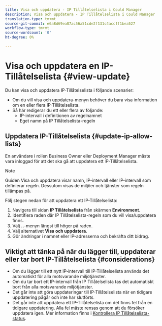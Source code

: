 ```yaml
---
title: Visa och uppdatera - IP Tillåtelselista i Could Manager
description: Visa och uppdatera - IP Tillåtelselista i Could Manager
translation-type: tm+mt
source-git-commit: e6a8d69ea87ac56a51cde2f131c4accff1bea527
workflow-type: tm+mt
source-wordcount: '0'
ht-degree: 0%

---
```



# Visa och uppdatera en IP-Tillåtelselista {#view-update}

Du kan visa och uppdatera IP-Tillåtelselista i följande scenarier:

* Om du vill visa och uppdatera-menyn behöver du bara visa information om en eller flera IP-Tillåtelselista.
* Så här redigerar du ett eller flera av följande:
   * IP-intervall i definitionen av regelnamnet
   * Eget namn på IP Tillåtelselista-regeln

## Uppdatera IP-Tillåtelselista {#update-ip-allow-lists}


En användare i rollen Business Owner eller Deployment Manager måste vara inloggad för att det ska gå att uppdatera ett IP-Tillåtelselista.

>[!NOTE]
>Guiden Visa och uppdatera visar namn, IP-intervall eller IP-intervall som definierar regeln. Dessutom visas de miljöer och tjänster som regeln tillämpas på.

Följ stegen nedan för att uppdatera ett IP-Tillåtelselista:

1. Navigera till sidan **IP Tillåtelselista** från skärmen **Environment**.
1. Identifiera raden där IP Tillåtelselista-regeln som du vill visa/uppdatera finns.
1. Välj **..**-menyn längst till höger på raden.
1. Välj alternativet **Visa och uppdatera**.
1. Gör ändringar i namnet eller IP-adresserna och bekräfta ditt bidrag.

## Viktigt att tänka på när du lägger till, uppdaterar eller tar bort IP-Tillåtelselista {#considerations}

* Om du lägger till ett nytt IP-intervall till IP-Tillåtelselista används det automatiskt för alla motsvarande miljötjänster.
* Om du tar bort ett IP-intervall från IP Tillåtelselista tas det automatiskt bort från alla motsvarande miljötjänster.
* Det går inte att göra uppdateringar till IP-Tillåtelselista när en tidigare uppdatering pågår och inte har slutförts.
* Det går inte att uppdatera ett IP-Tillåtelselista om det finns fel från en tidigare uppdatering. Alla fel måste rensas genom att du försöker uppdatera igen.
Mer information finns i [Kontrollera IP Tillåtelselista-status](/help/implementing/cloud-manager/ip-allow-lists/check-ip-allow-list-status.md).